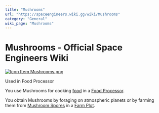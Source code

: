 ```yaml
---
title: "Mushrooms"
url: "https://spaceengineers.wiki.gg/wiki/Mushrooms"
category: "General"
wiki_page: "Mushrooms"
---
```


# Mushrooms - Official Space Engineers Wiki

[![Icon Item Mushrooms.png](https://spaceengineers.wiki.gg/images/thumb/Icon_Item_Mushrooms.png/100px-Icon_Item_Mushrooms.png?708986)](https://spaceengineers.wiki.gg/wiki/File:Icon_Item_Mushrooms.png)

Used in Food Processor

You use Mushrooms for cooking [food](https://spaceengineers.wiki.gg/wiki/Food "Food") in a [Food Processor](https://spaceengineers.wiki.gg/wiki/Food_Processor "Food Processor").

You obtain Mushrooms by foraging on atmospheric planets or by farming them from [Mushroom Spores](https://spaceengineers.wiki.gg/wiki/Mushroom_Spores "Mushroom Spores") in a [Farm Plot](https://spaceengineers.wiki.gg/wiki/Farm_Plot "Farm Plot").